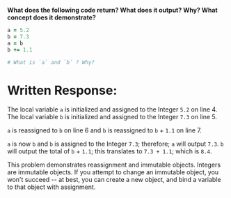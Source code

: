 **What does the following code return? What does it output? Why? What concept does it demonstrate?**

```ruby
a = 5.2
b = 7.3
a = b
b += 1.1

# What is `a` and `b` ? Why?
```
# Written Response:

The local variable `a` is initialized and assigned to the Integer `5.2` on line 4. The local variable `b` is initialized and assigned to the Integer `7.3` on line 5.

`a` is reassigned to `b` on line 6 and `b` is reassigned to `b` + `1.1` on line 7.

`a` is now `b` and `b` is assigned to the Integer `7.3`; therefore; `a` will output `7.3`. 
`b` will output the total of `b` + `1.1`; this translates to `7.3 + 1.1`; which is `8.4`.

This problem demonstrates reassignment and immutable objects. Integers are immutable objects. If you attempt to change an immutable object, you won't succeed -- at best, you can create a new object, and bind a variable to that object with assignment.

